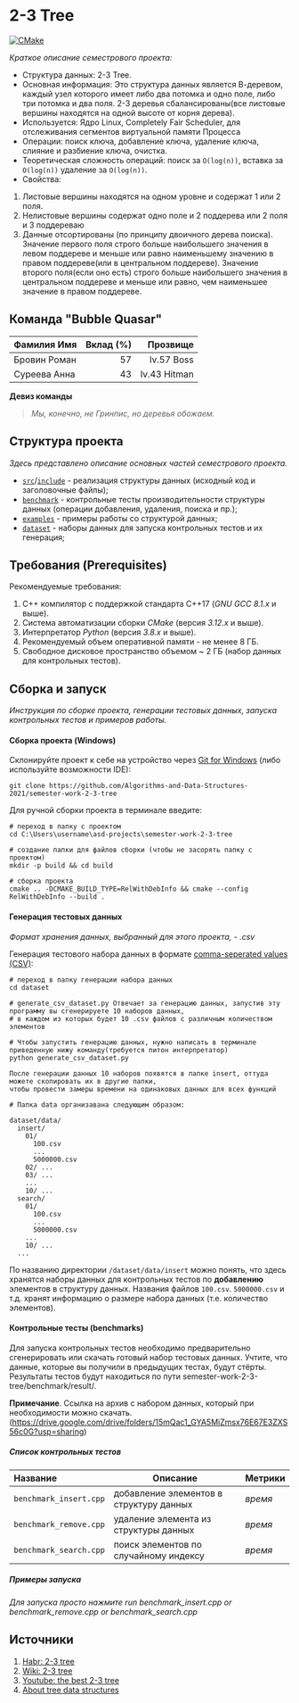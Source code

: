 # 2-3 Tree

[![CMake](https://github.com/Algorithms-and-Data-Structures-2021/semester-work-2-3-tree/actions/workflows/cmake.yml/badge.svg)](https://github.com/Algorithms-and-Data-Structures-2021/semester-work-2-3-tree/actions/workflows/cmake.yml)

_Краткое описание семестрового проекта:_

- Структура данных: 2-3 Tree.
- Основная информация: Это структура данных является В-деревом, каждый узел которого имеет либо два потомка и одно поле, либо три потомка и два поля. 2-3 деревья сбалансированы(все листовые вершины находятся на одной высоте от корня дерева).
- Используется: Ядро Linux, Completely Fair Scheduler, для отслеживания сегментов виртуальной памяти Процесса
- Операции: поиск ключа, добавление ключа, удаление ключа, слияние и разбиение ключа, очистка.
- Теоретическая сложность операций: поиск за `O(log(n))`, вставка за `O(log(n))` удаление за `O(log(n))`.
- Свойства: 
 1. Листовые вершины находятся на одном уровне и содержат 1 или 2 поля.
 2. Нелистовые вершины содержат одно поле и 2 поддерева или 2 поля и 3 поддереваю
 3. Данные отсортированы (по принципу двоичного дерева поиска). Значение первого поля строго больше наибольшего значения в левом поддереве и меньше или равно наименьшему значению в правом поддереве(или в центральном поддереве). Значение второго поля(если оно есть) строго больше наибольшего значения в центральном поддереве и меньше или равно, чем наименьшее значение в правом поддереве.

## Команда "Bubble Quasar"

| Фамилия Имя   | Вклад (%) | Прозвище              |
| :---          |   ---:    |  ---:                 |
| Бровин Роман  | 57        |       lv.57 Boss      |
| Суреева Анна  | 43        |       lv.43 Hitman    |

**Девиз команды**
> _Мы, конечно, не Гринпис, но деревья обожаем._

## Структура проекта

_Здесь представлено описание основных частей семестрового проекта._


- [`src`](src)/[`include`](include) - реализация структуры данных (исходный код и заголовочные файлы);
- [`benchmark`](benchmark) - контрольные тесты производительности структуры данных (операции добавления, удаления,
  поиска и пр.);
- [`examples`](examples) - примеры работы со структурой данных;
- [`dataset`](dataset) - наборы данных для запуска контрольных тестов и их генерация;

## Требования (Prerequisites)

Рекомендуемые требования:

1. С++ компилятор c поддержкой стандарта C++17 (_GNU GCC 8.1.x_ и выше).
2. Система автоматизации сборки _CMake_ (версия _3.12.x_ и выше).
3. Интерпретатор _Python_ (версия _3.8.x_ и выше).
4. Рекомендуемый объем оперативной памяти - не менее 8 ГБ.
5. Свободное дисковое пространство объемом ~ 2 ГБ (набор данных для контрольных тестов).

## Сборка и запуск

_Инструкция по сборке проекта, генерации тестовых данных, запуска контрольных тестов и примеров работы._

#### Сборка проекта (Windows)


Склонируйте проект к себе на устройство через [Git for Windows](https://gitforwindows.org/) (либо используйте
возможности IDE):

```shell
git clone https://github.com/Algorithms-and-Data-Structures-2021/semester-work-2-3-tree
```

Для ручной сборки проекта в терминале введите:

```shell
# переход в папку с проектом
cd C:\Users\username\asd-projects\semester-work-2-3-tree

# создание папки для файлов сборки (чтобы не засорять папку с проектом) 
mkdir -p build && cd build 

# сборка проекта
cmake .. -DCMAKE_BUILD_TYPE=RelWithDebInfo && cmake --config RelWithDebInfo --build . 
```

#### Генерация тестовых данных

_Формат хранения данных, выбранный для этого проекта, - .csv_ 

Генерация тестового набора данных в
формате [comma-seperated values (CSV)](https://en.wikipedia.org/wiki/Comma-separated_values):

```shell
# переход в папку генерации набора данных
cd dataset

# generate_csv_dataset.py Отвечает за генерацию данных, запустив эту программу вы сгенерируете 10 наборов данных,
# в каждом из которых будет 10 .csv файлов с различным количеством элементов

# Чтобы запустить генерацию данных, нужно написать в терминале приведенную нижу команду(требуется питон интерпретатор)
python generate_csv_dataset.py

После генерации данных 10 наборов появятся в папке insert, оттуда можете скопировать их в другие папки, 
чтобы провести замеры времени на одинаковых данных для всех функций

# Папка data организавана следующим образом:

dataset/data/
  insert/
    01/
      100.csv
      ...
      5000000.csv
    02/ ...
    03/ ...
    ...
    10/ ...
  search/
    01/
      100.csv
      ...
      5000000.csv
    ...
    10/ ...
  ...
```

По названию директории `/dataset/data/insert` можно понять, что здесь хранятся наборы данных для контрольных тестов по
**добавлению** элементов в структуру данных. Названия файлов `100.csv`. `5000000.csv` и т.д. хранят информацию о размере набора данных (т.е. количество элементов). 

#### Контрольные тесты (benchmarks)

Для запуска контрольных тестов необходимо предварительно сгенерировать или скачать готовый набор тестовых данных. Учтите, что данные, которые вы получили в предыдущих тестах, будут стёрты. Результаты тестов будут находиться по пути semester-work-2-3-tree/benchmark/result/.

**Примечание**. Ссылка на архив с набором данных, который при необходимости можно скачать.(https://drive.google.com/drive/folders/15mQac1_GYA5MiZmsx76E67E3ZXS56c0G?usp=sharing)

##### Список контрольных тестов

| Название                  | Описание                                | Метрики         |
| :---                      | ---                                     | :---            |
| `benchmark_insert.cpp`    | добавление элементов в структуру данных | _время_         |
| `benchmark_remove.cpp`    | удаление элемента из структуры данных   | _время_         |
| `benchmark_search.cpp`    | поиск элементов по случайному индексу   | _время_         |


##### Примеры запуска

_Для запуска просто нажмите run benchmark_insert.cpp or benchmark_remove.cpp or benchmark_search.cpp_


## Источники

1) [Habr: 2-3 tree](https://habr.com/ru/post/303374/)
2) [Wiki: 2-3 tree](https://neerc.ifmo.ru/wiki/index.php?title=2-3_%D0%B4%D0%B5%D1%80%D0%B5%D0%B2%D0%BE#.D0.A1.D0.BC._.D1.82.D0.B0.D0.BA.D0.B6.D0.B5)
3) [Youtube: the best 2-3 tree](https://www.youtube.com/watch?v=PjlbovFEs0Y)
4) [About tree data structures](https://medium.com/nuances-of-programming/%D0%B2%D1%81%D0%B5-%D1%87%D1%82%D0%BE-%D0%BD%D1%83%D0%B6%D0%BD%D0%BE-%D0%B7%D0%BD%D0%B0%D1%82%D1%8C-%D0%BE-%D0%B4%D1%80%D0%B5%D0%B2%D0%BE%D0%B2%D0%B8%D0%B4%D0%BD%D1%8B%D1%85-%D1%81%D1%82%D1%80%D1%83%D0%BA%D1%82%D1%83%D1%80%D0%B0%D1%85-%D0%B4%D0%B0%D0%BD%D0%BD%D1%8B%D1%85-d750444a77ec)

